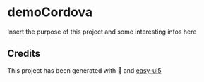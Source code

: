 # demoCordova

Insert the purpose of this project and some interesting infos here

## Credits

This project has been generated with 💙 and [easy-ui5](https://github.com/SAP)
